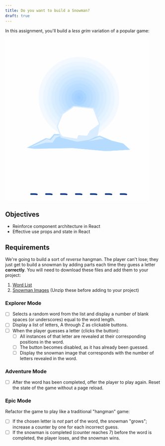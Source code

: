 ```yaml
---
title: Do you want to build a Snowman?
draft: true
---
```


In this assignment, you'll build a _less grim_ variation of a popular game:

![Snowman](./assets/snowman.gif)

## Objectives

- Reinforce component architecture in React
- Effective use props and state in React

## Requirements

We're going to build a sort of _reverse_ hangman. The player can't lose; they just get to build a snowman by adding parts each time they guess a letter **correctly**.
You will need to download these files and add them to your project:

1.  [Word List](./assets/words.json)
2.  [Snowman Images](./assets/snowman.zip) (Unzip these before adding to your project)

### Explorer Mode

- [ ] Selects a random word from the list and display a number of blank spaces (or underscores) equal to the word length.
- [ ] Display a list of letters, A through Z as clickable buttons.
- [ ] When the player guesses a letter (clicks the button):
  - [ ] All instances of that letter are revealed at their corresponding positions in the word.
  - [ ] The button becomes disabled, as it has already been guessed.
  - [ ] Display the snowman image that corresponds with the number of letters revealed in the word.

### Adventure Mode

- [ ] After the word has been completed, offer the player to play again. Reset the state of the game without a page reload.

### Epic Mode

Refactor the game to play like a traditional "hangman" game:

- [ ] If the chosen letter is _not_ part of the word, the snowman "grows"; increase a counter by one for each incorrect guess.
- [ ] If the snowman is completed (counter reaches 7) before the word is completed, the player loses, and the snowman wins.

